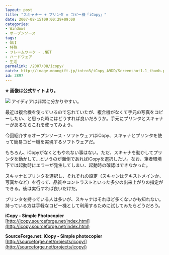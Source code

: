 ```yaml
---
layout: post
title: "スキャナー + プリンタ = コピー機「iCopy」"
date: 2007-08-15T09:00:29+09:00
categories:
- Windows
- オープンソース
tags: 
- GUI
- 特殊
- フレームワーク - .NET
- ハードウェア
- 生活
permalink: /2007/08/icopy/
catch: http://image.moongift.jp/intro3/iCopy_A9DD/Screenshot1.1_thumb.png
id: 3897
---
```

 **※ 画像は公式サイトより。**  
  
[![](http://image.moongift.jp/intro3/iCopy_A9DD/Screenshot1.1_thumb.png)](http://image.moongift.jp/intro3/iCopy_A9DD/Screenshot1.12.png) アイディアは非常に分かりやすい。   
  
最近は複合機を使っているので忘れていたが、複合機がなくて手元の写真をコピーしたい、と思った時にはどうすれば良いだろうか。手元にプリンタとスキャナーがあるならこれを使ってみよう。   
  
今回紹介するオープンソース・ソフトウェアはiCopy、スキャナとプリンタを使って簡易コピー機を実現するソフトウェアだ。   
  
<!--more-->  
  
もちろん、iCopyがなくともやれない事はない。ただ、スキャナを動かしてプリンタを動かして…というのが面倒であればiCopyを選択したい。なお、筆者環境下では起動時にエラーが発生してしまい、起動時の確認はできなかった。   
  
スキャナとプリンタを選択し、それぞれの設定（スキャンはテキストメインか、写真かなど）を行って、品質やコントラストといった多少の出来上がりの指定ができる。後は実行すれば良いだけだ。   
  
プリンタを持っている人は多いが、スキャナはそれほど多くないかも知れない。持っている方は手軽なコピー機として利用するために試してみたらどうだろう。   
  
**iCopy - Simple Photocopier**  
[http://icopy.sourceforge.net/index.html](http://icopy.sourceforge.net/index.html)  
  
**SourceForge.net: iCopy - Simple photocopier**  
[http://sourceforge.net/projects/icopy/](http://sourceforge.net/projects/icopy/)